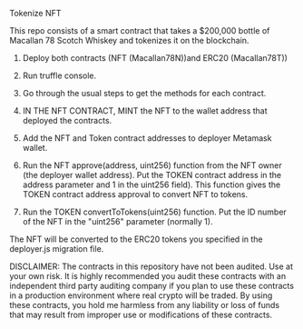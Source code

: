 Tokenize NFT

This repo consists of a smart contract that takes a $200,000 bottle of Macallan 78 Scotch Whiskey and tokenizes it on the blockchain.

1. Deploy both contracts (NFT (Macallan78N))and ERC20 (Macallan78T))

2. Run truffle console.

3. Go through the usual steps to get the methods for each contract.

4. IN THE NFT CONTRACT, MINT the NFT to the wallet address that deployed the contracts.

5. Add the NFT and Token contract addresses to deployer Metamask wallet. 

6. Run the NFT approve(address, uint256) function from the NFT owner (the deployer wallet address). Put the TOKEN contract address in the address parameter
and 1 in the uint256 field). This function gives the TOKEN contract address approval to convert NFT to tokens.

7. Run the TOKEN convertToTokens(uint256) function. Put the ID number of the NFT in the "uint256" parameter (normally 1).

The NFT will be converted to the ERC20 tokens you specified in the deployer.js migration file.

DISCLAIMER: The contracts in this repository have not been audited. Use at your own risk. It is highly recommended you audit these contracts with an independent third party auditing company if you plan to use these contracts in a production environment where real crypto will be traded. By using these contracts, you hold me harmless from any liability or loss of funds that may result from improper use or modifications of these contracts.
